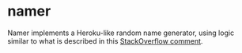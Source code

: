 # namer

Namer implements a Heroku-like random name generator, using logic similar to what is described in this [StackOverflow comment](https://stackoverflow.com/questions/7621341/how-can-i-programmatically-generate-heroku-like-subdomain-names).
